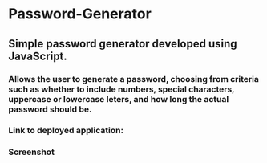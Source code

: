 # Password-Generator

## Simple password generator developed using JavaScript.
### Allows the user to generate a password, choosing from criteria such as whether to include numbers, special characters, uppercase or lowercase leters, and how long the actual password should be.

### Link to deployed application:

### Screenshot

